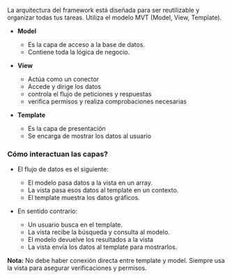 La arquitectura del framework está diseñada para ser reutilizable y organizar todas tus tareas. 
Utiliza el modelo MVT (Model, View, Template).


- **Model**
	- Es la capa de acceso a la base de datos.
	- Contiene toda la lógica de negocio.

- **View**
	- Actúa como un conector
	- Accede y dirige los datos
	- controla el flujo de peticiones y respuestas
	- verifica permisos y realiza comprobaciones necesarias

- **Template**
	- Es la capa de presentación
	- Se encarga de mostrar los datos al usuario

### Cómo interactuan las capas?

- El flujo de datos es el siguiente:
	- El modelo pasa datos a la vista en un array.
	- La vista pasa esos datos al template en un contexto.
	- El template muestra los datos gráficos.

- En sentido contrario:
	- Un usuario busca en el template.
	- La vista recibe la búsqueda y consulta al modelo.
	- El modelo devuelve los resultados a la vista
	- La vista envía los datos al template para mostrarlos.


**Nota:**  No debe haber conexión directa entre template y model. Siempre usa la vista para asegurar verificaciones y permisos.